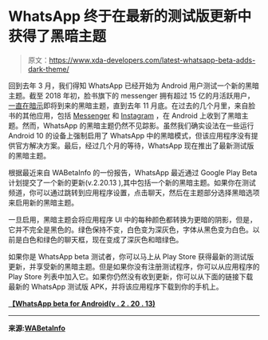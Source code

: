 # WhatsApp 终于在最新的测试版更新中获得了黑暗主题

> 原文：<https://www.xda-developers.com/latest-whatsapp-beta-adds-dark-theme/>

回到去年 3 月，我们得知 WhatsApp 已经开始为 Android 用户测试一个新的黑暗主题。截至 2018 年初，脸书旗下的 messenger 拥有超过 15 亿的月活跃用户，[一直在暗示](https://www.xda-developers.com/whatsapp-beta-219282-dark-theme-disappearing-messages/)即将到来的黑暗主题，直到去年 11 月底。在过去的几个月里，来自脸书的其他应用，包括 [Messenger](https://www.xda-developers.com/facebook-messenger-dark-mode-enable-moon-emoji/) 和 [Instagram](https://www.xda-developers.com/instagram-dark-theme-android/) ，在 Android 上收到了黑暗主题。然而，WhatsApp 的黑暗主题仍然不见踪影。虽然我们确实设法在一些运行 Android 10 的设备上强制启用了 WhatsApp 中的黑暗模式，但该应用程序没有提供官方解决方案。最后，经过几个月的等待，WhatsApp 现在推出了最新测试版的黑暗主题。

根据最近来自 WABetaInfo 的一份报告，WhatsApp 最近通过 Google Play Beta 计划提交了一个新的更新(v.2.20.13 ),其中包括一个新的黑暗主题。如果你在测试频道，你可以通过跳转到应用程序设置，点击聊天，然后在主题部分选择黑暗选项来启用新的黑暗主题。

一旦启用，黑暗主题会将应用程序 UI 中的每种颜色都转换为更暗的阴影，但是，它并不完全是黑色的。绿色保持不变，白色变为深灰色，字体从黑色变为白色。以前是白色和绿色的聊天框，现在变成了深灰色和暗绿色。

如果你是 WhatsApp beta 测试者，你可以马上从 Play Store 获得最新的测试版更新，并享受新的黑暗主题。但是如果你没有注册测试程序，你可以从应用程序的 Play Store 列表中加入它。如果你仍然没有收到更新，你可以从下面的链接下载最新的 WhatsApp 测试版 APK，并将该应用程序下载到你的手机上。

**[【WhatsApp beta for Android(v . 2 . 20 . 13)](https://www.apkmirror.com/apk/whatsapp-inc/whatsapp/whatsapp-2-20-13-release/)**

* * *

**来源:[WABetaInfo](https://wabetainfo.com/whatsapp-to-release-dark-theme-for-android-beta-testers-today/)**